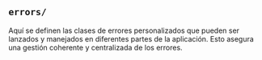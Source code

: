 ## `errors/`

Aquí se definen las clases de errores personalizados que pueden ser lanzados y manejados en diferentes partes de la aplicación. Esto asegura una gestión coherente y centralizada de los errores.
